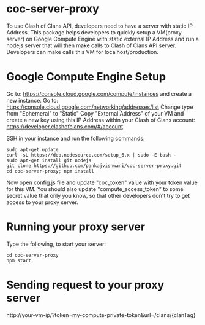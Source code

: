 # coc-server-proxy
To use Clash of Clans API, developers need to have a server with static IP Address. This package helps developers to quickly setup a VM(proxy server) on Google Compute Engine with static external IP Address and run a nodejs server that will then make calls to Clash of Clans API server. Developers can make calls this VM for localhost/production.

# Google Compute Engine Setup
Go to: https://console.cloud.google.com/compute/instances and create a new instance.
Go to: https://console.cloud.google.com/networking/addresses/list
Change type from "Ephemeral" to "Static"
Copy "External Address" of your VM and create a new key using this IP Address within your Clash of Clans account: https://developer.clashofclans.com/#/account

SSH in your instance and run the following commands:
```
sudo apt-get update
curl -sL https://deb.nodesource.com/setup_6.x | sudo -E bash -
sudo apt-get install git nodejs
git clone https://github.com/pankajvishwani/coc-server-proxy.git
cd coc-server-proxy; npm install
```
Now open config.js file and update "coc_token" value with your token value for this VM. You should also update "compute_access_token" to some secret value that only you know, so that other developers don't try to get access to your proxy server.

# Running your proxy server
Type the following, to start your server:
```
cd coc-server-proxy
npm start
```

# Sending request to your proxy server

http://your-vm-ip/?token=my-compute-private-token&url=/clans/{clanTag}

